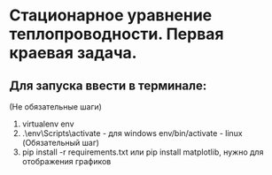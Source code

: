 # Стационарное уравнение теплопроводности. Первая краевая задача.

## Для запуска ввести в терминале:
(Не обязательные шаги)
1) virtualenv env
2) .\env\Scripts\activate - для windows
    env/bin/activate - linux
(Обязательный шаг)
3) pip install -r requirements.txt или pip install matplotlib, нужно для отображения графиков